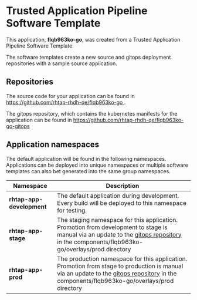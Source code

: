 # Trusted Application Pipeline Software Template

This application, **flqb963ko-go**, was created from a Trusted Application Pipeline Software Template.

The software templates create a new source and gitops deployment repositories with a sample source application. 

## Repositories

The source code for your application can be found in [https://github.com/rhtap-rhdh-qe/flqb963ko-go ](https://github.com/rhtap-rhdh-qe/flqb963ko-go ).
 
The gitops repository, which contains the kubernetes manifests for the application can be found in 
[https://github.com/rhtap-rhdh-qe/flqb963ko-go-gitops ](https://github.com/rhtap-rhdh-qe/flqb963ko-go-gitops ) 

## Application namespaces 

The default application will be found in the following namespaces. Applications can be deployed into unique namespaces or multiple software templates can also bet generated into the same group namespaces.  

|  Namespace   |  Description   |  
| -------- | -------- |   
| **rhtap-app-development** | The default application during development. Every build will be deployed to this namespace for testing. | 
| **rhtap-app-stage** | The staging namespace for this application. Promotion from development to stage is manual via an update to the [gitops repository](https://github.com/rhtap-rhdh-qe/flqb963ko-go-gitops ) in the components/flqb963ko-go/overlays/prod directory |  
| **rhtap-app-prod** | The production namespace for this application. Promotion from stage to production is manual via an update to the [gitops repository](https://github.com/rhtap-rhdh-qe/flqb963ko-go-gitops ) in the components/flqb963ko-go/overlays/prod directory | 